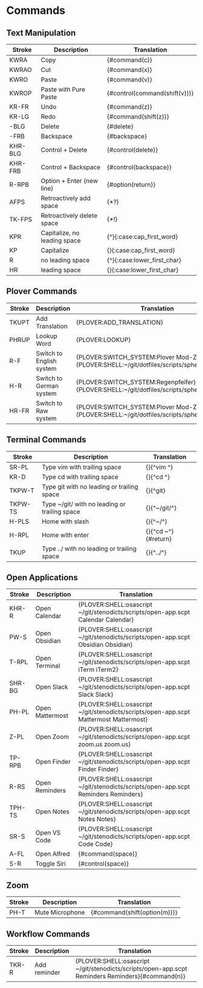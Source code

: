# Commands

## Text Manipulation

| Stroke  | Description                  | Translation                   |
|---------|------------------------------|-------------------------------|
| KWRA    | Copy                         | {#command(c)}                 |
| KWRAO   | Cut                          | {#command(x)}                 |
| KWRO    | Paste                        | {#command(v)}                 |
| KWROP   | Paste with Pure Paste        | {#control(command(shift(v)))} |
| KR-FR   | Undo                         | {#command(z)}                 |
| KR-LG   | Redo                         | {#command(shift(z))}          |
| -BLG    | Delete                       | {#delete}                     |
| -FRB    | Backspace                    | {#backspace}                  |
| KHR-BLG | Control + Delete             | {#control(delete)}            |
| KHR-FRB | Control + Backspace          | {#control(backspace)}         |
| R-RPB   | Option + Enter (new line)    | {#option(return)}             |
| AFPS    | Retroactively add space      | {\*?}                         |
| TK-FPS  | Retroactively delete space   | {\*!}                         |
| KPR     | Capitalize, no leading space | {^}{:case:cap_first_word}     |
| KP      | Capitalize                   | {}{:case:cap_first_word}      |
| R       | no leading space             | {^}{:case:lower_first_char}   |
| HR      | leading space                | {}{:case:lower_first_char}      |


## Plover Commands

| Stroke | Description                  | Translation                                                                                |
|--------|------------------------------|--------------------------------------------------------------------------------------------|
| TKUPT  | Add Translation              | {PLOVER:ADD_TRANSLATION}                                                                   |
| PHRUP  | Lookup Word                  | {PLOVER:LOOKUP}                                                                            |
| R-F    | Switch to English system     | {PLOVER:SWITCH_SYSTEM:Plover Mod-Z}{PLOVER:SHELL:~/git/dotfiles/scripts/sphero/english.sh} |
| H-R    | Switch to German system      | {PLOVER:SWITCH_SYSTEM:Regenpfeifer}{PLOVER:SHELL:~/git/dotfiles/scripts/sphero/german.sh}  |
| HR-FR  | Switch to Raw system         | {PLOVER:SWITCH_SYSTEM:Plover Mod-Z Raw}{PLOVER:SHELL:~/git/dotfiles/scripts/sphero/raw.sh} |

## Terminal Commands

| Stroke       | Description                                   | Translation               |
|--------------|-----------------------------------------------|---------------------------|
| SR-PL        | Type vim with trailing space                  | {}{^vim ^}                |
| KR-D         | Type cd with trailing space                   | {}{^cd ^}                 |
| TKPW-T       | Type git with no leading or trailing space    | {}{^git}                  |
| TKPW-TS      | Type ~/git/ with no leading or trailing space | {}{^~/git/^}              |
| H-PLS        | Home with slash                               | {}{^~/^}                  |
| H-RPL        | Home with enter                               | {}{^cd ~^}{#return}       |
| TKUP         | Type ../ with no leading or trailing space    | {}{^../^}                 |


## Open Applications

| Stroke | Description     | Translation                                                                           |
|--------|-----------------|---------------------------------------------------------------------------------------|
| KHR-R  | Open Calendar   | {PLOVER:SHELL:osascript ~/git/stenodicts/scripts/open-app.scpt Calendar Calendar}     |
| PW-S   | Open Obsidian   | {PLOVER:SHELL:osascript ~/git/stenodicts/scripts/open-app.scpt Obsidian Obsidian}     |
| T-RPL  | Open Terminal   | {PLOVER:SHELL:osascript ~/git/stenodicts/scripts/open-app.scpt iTerm iTerm2}          |
| SHR-BG | Open Slack      | {PLOVER:SHELL:osascript ~/git/stenodicts/scripts/open-app.scpt Slack Slack}           |
| PH-PL  | Open Mattermost | {PLOVER:SHELL:osascript ~/git/stenodicts/scripts/open-app.scpt Mattermost Mattermost} |
| Z-PL   | Open Zoom       | {PLOVER:SHELL:osascript ~/git/stenodicts/scripts/open-app.scpt zoom.us zoom.us}       |
| TP-RPB | Open Finder     | {PLOVER:SHELL:osascript ~/git/stenodicts/scripts/open-app.scpt Finder Finder}         |
| R-RS   | Open Reminders  | {PLOVER:SHELL:osascript ~/git/stenodicts/scripts/open-app.scpt Reminders Reminders}   |
| TPH-TS | Open Notes      | {PLOVER:SHELL:osascript ~/git/stenodicts/scripts/open-app.scpt Notes Notes}           |
| SR-S   | Open VS Code    | {PLOVER:SHELL:osascript ~/git/stenodicts/scripts/open-app.scpt Code Code}             |
| A-FL   | Open Alfred     | {#command(space)}                                                                     |
| S-R    | Toggle Siri     | {#control(space)}                                                                     |

## Zoom

| Stroke | Description     | Translation                  |
|--------|-----------------|------------------------------|
| PH-T   | Mute Microphone | {#command(shift(option(m)))} |

## Workflow Commands

| Stroke | Description  | Translation                                                                                      |
|--------|--------------|--------------------------------------------------------------------------------------------------|
| TKR-R  | Add reminder | {PLOVER:SHELL:osascript ~/git/stenodicts/scripts/open-app.scpt Reminders Reminders}{#command(n)} |
